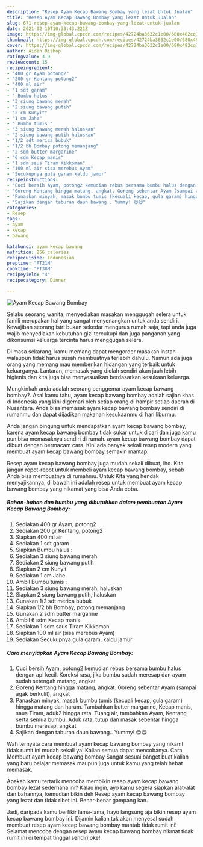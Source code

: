 ```yaml
---
description: "Resep Ayam Kecap Bawang Bombay yang lezat Untuk Jualan"
title: "Resep Ayam Kecap Bawang Bombay yang lezat Untuk Jualan"
slug: 671-resep-ayam-kecap-bawang-bombay-yang-lezat-untuk-jualan
date: 2021-02-10T10:33:43.221Z
image: https://img-global.cpcdn.com/recipes/42724ba3632c1e00/680x482cq70/ayam-kecap-bawang-bombay-foto-resep-utama.jpg
thumbnail: https://img-global.cpcdn.com/recipes/42724ba3632c1e00/680x482cq70/ayam-kecap-bawang-bombay-foto-resep-utama.jpg
cover: https://img-global.cpcdn.com/recipes/42724ba3632c1e00/680x482cq70/ayam-kecap-bawang-bombay-foto-resep-utama.jpg
author: Aiden Bishop
ratingvalue: 3.9
reviewcount: 15
recipeingredient:
- "400 gr Ayam potong2"
- "200 gr Kentang potong2"
- "400 ml air"
- "1 sdt garam"
- " Bumbu halus "
- "3 siung bawang merah"
- "2 siung bawang putih"
- "2 cm Kunyit"
- "1 cm Jahe"
- " Bumbu tumis "
- "3 siung bawang merah haluskan"
- "2 siung bawang putih haluskan"
- "1/2 sdt merica bubuk"
- "1/2 bh Bombay potong memanjang"
- "2 sdm butter margarine"
- "6 sdm Kecap manis"
- "1 sdm saus Tiram Kikkoman"
- "100 ml air sisa merebus Ayam"
- "Secukupnya gula garam kaldu jamur"
recipeinstructions:
- "Cuci bersih Ayam, potong2 kemudian rebus bersama bumbu halus dengan api kecil. Koreksi rasa, jika bumbu sudah meresap dan ayam sudah setengah matang, angkat"
- "Goreng Kentang hingga matang, angkat. Goreng sebentar Ayam (sampai agak berkulit), angkat"
- "Panaskan minyak, masak bumbu tumis (kecuali kecap, gula garam) hingga matang dan harum. Tambahkan butter margarine, Kecap manis, saus Tiram, aduk2 hingga rata. Tuang air, tambahkan Ayam, Kentang serta semua bumbu. Aduk rata, tutup dan masak sebentar hingga bumbu meresap, angkat"
- "Sajikan dengan taburan daun bawang.. Yummy! 😋😋"
categories:
- Resep
tags:
- ayam
- kecap
- bawang

katakunci: ayam kecap bawang 
nutrition: 256 calories
recipecuisine: Indonesian
preptime: "PT21M"
cooktime: "PT38M"
recipeyield: "4"
recipecategory: Dinner

---
```



![Ayam Kecap Bawang Bombay](https://img-global.cpcdn.com/recipes/42724ba3632c1e00/680x482cq70/ayam-kecap-bawang-bombay-foto-resep-utama.jpg)

Selaku seorang wanita, menyediakan masakan menggugah selera untuk famili merupakan hal yang sangat menyenangkan untuk anda sendiri. Kewajiban seorang istri bukan sekedar mengurus rumah saja, tapi anda juga wajib menyediakan kebutuhan gizi tercukupi dan juga panganan yang dikonsumsi keluarga tercinta harus menggugah selera.

Di masa  sekarang, kamu memang dapat mengorder masakan instan walaupun tidak harus susah membuatnya terlebih dahulu. Namun ada juga orang yang memang mau memberikan hidangan yang terbaik untuk keluarganya. Lantaran, memasak yang diolah sendiri akan jauh lebih higienis dan kita juga bisa menyesuaikan berdasarkan kesukaan keluarga. 



Mungkinkah anda adalah seorang penggemar ayam kecap bawang bombay?. Asal kamu tahu, ayam kecap bawang bombay adalah sajian khas di Indonesia yang kini digemari oleh setiap orang di hampir setiap daerah di Nusantara. Anda bisa memasak ayam kecap bawang bombay sendiri di rumahmu dan dapat dijadikan makanan kesukaanmu di hari liburmu.

Anda jangan bingung untuk mendapatkan ayam kecap bawang bombay, karena ayam kecap bawang bombay tidak sukar untuk dicari dan juga kamu pun bisa memasaknya sendiri di rumah. ayam kecap bawang bombay dapat dibuat dengan bermacam cara. Kini ada banyak sekali resep modern yang membuat ayam kecap bawang bombay semakin mantap.

Resep ayam kecap bawang bombay juga mudah sekali dibuat, lho. Kita jangan repot-repot untuk membeli ayam kecap bawang bombay, sebab Anda bisa membuatnya di rumahmu. Untuk Kita yang hendak menyajikannya, di bawah ini adalah resep untuk membuat ayam kecap bawang bombay yang nikamat yang bisa Anda coba.

<!--inarticleads1-->

##### Bahan-bahan dan bumbu yang dibutuhkan dalam pembuatan Ayam Kecap Bawang Bombay:

1. Sediakan 400 gr Ayam, potong2
1. Sediakan 200 gr Kentang, potong2
1. Siapkan 400 ml air
1. Sediakan 1 sdt garam
1. Siapkan  Bumbu halus :
1. Sediakan 3 siung bawang merah
1. Sediakan 2 siung bawang putih
1. Siapkan 2 cm Kunyit
1. Sediakan 1 cm Jahe
1. Ambil  Bumbu tumis :
1. Sediakan 3 siung bawang merah, haluskan
1. Siapkan 2 siung bawang putih, haluskan
1. Gunakan 1/2 sdt merica bubuk
1. Siapkan 1/2 bh Bombay, potong memanjang
1. Gunakan 2 sdm butter margarine
1. Ambil 6 sdm Kecap manis
1. Sediakan 1 sdm saus Tiram Kikkoman
1. Siapkan 100 ml air (sisa merebus Ayam)
1. Sediakan Secukupnya gula garam, kaldu jamur




<!--inarticleads2-->

##### Cara menyiapkan Ayam Kecap Bawang Bombay:

1. Cuci bersih Ayam, potong2 kemudian rebus bersama bumbu halus dengan api kecil. Koreksi rasa, jika bumbu sudah meresap dan ayam sudah setengah matang, angkat
1. Goreng Kentang hingga matang, angkat. Goreng sebentar Ayam (sampai agak berkulit), angkat
1. Panaskan minyak, masak bumbu tumis (kecuali kecap, gula garam) hingga matang dan harum. Tambahkan butter margarine, Kecap manis, saus Tiram, aduk2 hingga rata. Tuang air, tambahkan Ayam, Kentang serta semua bumbu. Aduk rata, tutup dan masak sebentar hingga bumbu meresap, angkat
1. Sajikan dengan taburan daun bawang.. Yummy! 😋😋




Wah ternyata cara membuat ayam kecap bawang bombay yang nikamt tidak rumit ini mudah sekali ya! Kalian semua dapat mencobanya. Cara Membuat ayam kecap bawang bombay Sangat sesuai banget buat kalian yang baru belajar memasak maupun juga untuk kamu yang telah hebat memasak.

Apakah kamu tertarik mencoba membikin resep ayam kecap bawang bombay lezat sederhana ini? Kalau ingin, ayo kamu segera siapkan alat-alat dan bahannya, kemudian bikin deh Resep ayam kecap bawang bombay yang lezat dan tidak ribet ini. Benar-benar gampang kan. 

Jadi, daripada kamu berfikir lama-lama, hayo langsung aja bikin resep ayam kecap bawang bombay ini. Dijamin kalian tak akan menyesal sudah membuat resep ayam kecap bawang bombay mantab tidak rumit ini! Selamat mencoba dengan resep ayam kecap bawang bombay nikmat tidak rumit ini di tempat tinggal sendiri,oke!.

